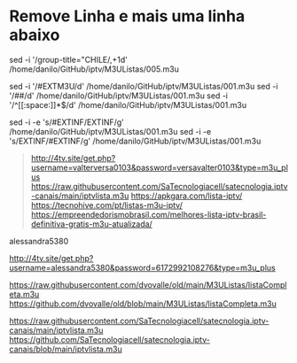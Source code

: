 # Remove Linha e mais uma linha abaixo
sed -i '/group-title="CHILE/,+1d' /home/danilo/GitHub/iptv/M3UListas/005.m3u


sed -i '/#EXTM3U/d' /home/danilo/GitHub/iptv/M3UListas/001.m3u
sed -i '/##/d' /home/danilo/GitHub/iptv/M3UListas/001.m3u
sed -i '/^[[:space:]]*$/d' /home/danilo/GitHub/iptv/M3UListas/001.m3u

sed -i -e 's/#EXTINF/EXTINF/g' /home/danilo/GitHub/iptv/M3UListas/001.m3u
sed -i -e 's/EXTINF/#EXTINF/g' /home/danilo/GitHub/iptv/M3UListas/001.m3u


> http://4tv.site/get.php?username=valterversa0103&password=versavalter0103&type=m3u_plus
> https://raw.githubusercontent.com/SaTecnologiacell/satecnologia.iptv-canais/main/iptvlista.m3u
> https://apkgara.com/lista-iptv/
> https://tecnohive.com/pt/listas-m3u-iptv/
> https://empreendedorismobrasil.com/melhores-lista-iptv-brasil-definitiva-gratis-m3u-atualizada/

alessandra5380

http://4tv.site/get.php?username=alessandra5380&password=6172992108276&type=m3u_plus

https://raw.githubusercontent.com/dvovalle/old/main/M3UListas/listaCompleta.m3u
               https://github.com/dvovalle/old/blob/main/M3UListas/listaCompleta.m3u



https://raw.githubusercontent.com/SaTecnologiacell/satecnologia.iptv-canais/main/iptvlista.m3u
              https://github.com/SaTecnologiacell/satecnologia.iptv-canais/blob/main/iptvlista.m3u
